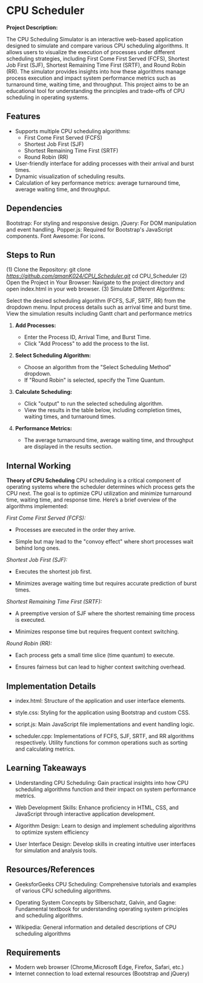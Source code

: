 # CPU Scheduler

**Project Description:**

The CPU Scheduling Simulator is an interactive web-based application designed to simulate and compare various CPU scheduling algorithms. It allows users to visualize the execution of processes under different scheduling strategies, including First Come First Served (FCFS), Shortest Job First (SJF), Shortest Remaining Time First (SRTF), and Round Robin (RR). The simulator provides insights into how these algorithms manage process execution and impact system performance metrics such as turnaround time, waiting time, and throughput. This project aims to be an educational tool for understanding the principles and trade-offs of CPU scheduling in operating systems.

## Features

- Supports multiple CPU scheduling algorithms:
  - First Come First Served (FCFS)
  - Shortest Job First (SJF)
  - Shortest Remaining Time First (SRTF)
  - Round Robin (RR)
- User-friendly interface for adding processes with their arrival and burst times.
- Dynamic visualization of scheduling results.
- Calculation of key performance metrics: average turnaround time, average waiting time, and throughput.


## Dependencies
Bootstrap: For styling and responsive design.
jQuery: For DOM manipulation and event handling.
Popper.js: Required for Bootstrap's JavaScript components.
Font Awesome: For icons.
## Steps to Run
(1) Clone the Repository:
git clone *https://github.com/amanK024/CPU_Scheduler.git*
cd CPU_Scheduler
(2) Open the Project in Your Browser:
Navigate to the project directory and open index.html in your web browser.
(3) Simulate Different Algorithms:

Select the desired scheduling algorithm (FCFS, SJF, SRTF, RR) from the dropdown menu.
Input process details such as arrival time and burst time.
View the simulation results including Gantt chart and performance metrics


1. **Add Processes:**
   - Enter the Process ID, Arrival Time, and Burst Time.
   - Click "Add Process" to add the process to the list.

2. **Select Scheduling Algorithm:**
   - Choose an algorithm from the "Select Scheduling Method" dropdown.
   - If "Round Robin" is selected, specify the Time Quantum.

3. **Calculate Scheduling:**
   - Click "output" to run the selected scheduling algorithm.
   - View the results in the table below, including completion times, waiting times, and turnaround times.

4. **Performance Metrics:**
   - The average turnaround time, average waiting time, and throughput are displayed in the results section.
  ## Internal Working
**Theory of CPU Scheduling**
CPU scheduling is a critical component of operating systems where the scheduler determines which process gets the CPU next. The goal is to optimize CPU utilization and minimize turnaround time, waiting time, and response time. Here’s a brief overview of the algorithms implemented:

*First Come First Served (FCFS):*

- Processes are executed in the order they arrive.

- Simple but may lead to the "convoy effect" where short processes wait behind long ones.

*Shortest Job First (SJF):*

- Executes the shortest job first.

- Minimizes average waiting time but requires accurate prediction of burst times.

*Shortest Remaining Time First (SRTF):*

- A preemptive version of SJF where the shortest remaining time process is executed.

- Minimizes response time but requires frequent context switching.

*Round Robin (RR):*

- Each process gets a small time slice (time quantum) to execute.

- Ensures fairness but can lead to higher context switching overhead.

## Implementation Details
- index.html: Structure of the application and user interface elements.

- style.css: Styling for the application using Bootstrap and custom CSS.

- script.js: Main JavaScript file implementations and event handling logic.

- scheduler.cpp:
 Implementations of FCFS, SJF, SRTF, and RR algorithms respectively.
 Utility functions for common operations such as sorting and calculating metrics.
 
## Learning Takeaways

- Understanding CPU Scheduling: Gain practical insights into how CPU scheduling algorithms function and their impact on system performance metrics.

- Web Development Skills: Enhance proficiency in HTML, CSS, and JavaScript through interactive application development.

- Algorithm Design: Learn to design and implement scheduling algorithms to optimize system efficiency

- User Interface Design: Develop skills in creating intuitive user interfaces for simulation and analysis tools.

## Resources/References
- GeeksforGeeks CPU Scheduling: Comprehensive tutorials and examples of various CPU scheduling algorithms.

- Operating System Concepts by Silberschatz, Galvin, and Gagne: Fundamental textbook for understanding operating system principles and scheduling algorithms.

- Wikipedia: General information and detailed descriptions of CPU scheduling algorithms

## Requirements

- Modern web browser (Chrome,Microsoft Edge, Firefox, Safari, etc.)
- Internet connection to load external resources (Bootstrap and jQuery)


